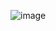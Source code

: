 ![image](https://user-images.githubusercontent.com/76027425/198796797-2d6831bf-8142-4a4c-af39-20e41877e16e.png)
